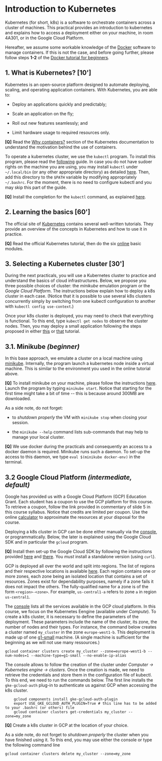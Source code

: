 # Introduction to Kubernetes

Kubernetes (for short, k8s) is a software to orchestrate containers across a cluster of machines.
This practical provides an introduction to kubernetes and explains how to access a deployment either on your machine, in room 4A301, or in the Google Cloud Platform.

Hereafter, we assume some workable knowledge of the [Docker](https://www.docker.com) software to manage containers.
If this is not the case, and before going further, please follow steps **1-2** of the [Docker tutorial for beginners](https://github.com/docker/labs/tree/master/beginner).

## 1. What is Kubernetes? [10']

Kubernetes is an open-source platform designed to automate deploying, scaling, and operating application containers.
With Kubernetes, you are able to:

 * Deploy an applications quickly and predictably;

 * Scale an application on the fly;
 
 * Roll out new features seamlessly; and
  
 * Limit hardware usage to required resources only.

**[Q]** Read the [Why containers?](https://kubernetes.io/docs/concepts/overview/what-is-kubernetes/#why-containers) section of the Kubernetes documentation to understand the motivation behind the use of containers.

To operate a kubernetes cluster, we use the `kubectl` program.
To install this program, please read the [following](https://kubernetes.io/docs/tasks/tools/install-kubectl) guide.
In case you do not have sudoer rights on the machine you are using, you may install `kubectl` under `~/.local/bin` (or any other appropriate directory) as detailed [here](https://kubernetes.io/docs/tasks/tools/install-kubectl/#install-kubectl-binary-using-curl).
Then, add this directory to the `$PATH` variable by modifying appropriately `~/.bashrc`.
For the moment, there is no need to configure kubectl and you may skip this part of the guide.

**[Q]** Install the completion for the `kubectl` command, as explained [here](https://kubernetes.io/docs/tasks/tools/included/).

## 2. Learning the basics [60']

The official site of [Kubernetes](https://kubernetes.io) contains several well-written tutorials.
They provide an overview of the concepts in Kubernetes and how to use it in practice.

**[Q]** Read the official Kubernetes tutorial, then do the six [online](https://kubernetes.io/docs/tutorials/kubernetes-basics) basic modules.

## 3. Selecting a Kubernetes cluster [30']

During the next practicals, you will use a Kubernetes cluster to practice and understand the basics of cloud infrastructures.
Below, we propose you three possible choices of cluster: the *minikube* emulation program or the *Google Cloud Platform*.
The instructions below explain how to deploy a k8s cluster in each case.
(Notice that it is possible to use several k8s clusters concurrently simply by switching from one kubectl configuration to another with `kubectl config use-context`.)

Once your k8s cluster is deployed, you may need to check that everything is functional.
To this end, type `kubectl get nodes` to observe the cluster nodes.
Then, you may deploy a small application following the steps proposed in either [this](https://kubernetes.io/docs/tasks/run-application/run-stateless-application-deployment) or [that](https://cloud.google.com/kubernetes-engine/docs/quickstart) tutorial.

## 3.1. Minikube  *(beginner)*

In this base approach, we emulate a cluster on a local machine using [minikube](https://github.com/kubernetes/minikube).
Internally, the program launch a kubernetes node inside a virtual machine.
This is similar to the environment you used in the online tutorial above.

**[Q]** To install minikube on your machine, please follow the instructions [here](https://minikube.sigs.k8s.io/docs/start/).
Launch the program by typing `minikube start`.
Notice that starting for the first time might take a bit of time -- this is because around 300MB are downloaded.

As a side note, do not forget:

* to *shutdown properly* the VM with `minikube stop` when closing your session.

* the `minikube --help` command lists sub-commands that may help to manage your local cluster.

**[Q]** We use docker during the practicals and consequently an access to a docker daemon is required.
Minikube runs such a daemon.
To set-up the access to this daemon, we type `eval $(minikube docker-env)` in the terminal.

## 3.2 Google Cloud Platform *(intermediate, **default**)* 

Google has provided us with a Google Cloud Platform (GCP) Education Grant.
Each student has a coupon to use the GCP platform for this course.
To retrieve a coupon, follow the link provided in commentary of slide 5 in this course syllabus.
Notice that credits are limited per coupon.
Use the online [calculator](https://cloud.google.com/products/calculator/#tab=container) to approximate the resources at your disposal for the course.

Deploying a k8s cluster in GCP can be done either manually via the [console](https://console.cloud.google.com), or programmatically.
Below, the later is explained using the Google Cloud SDK and in particular the `gcloud` program.

**[Q]** Install then set-up the Google Cloud SDK by following the instructions provided [here](https://cloud.google.com/sdk/install) and [there](https://cloud.google.com/sdk/docs/initializing). 
You _must_ install a standalone version (using `curl`).

GCP is deployed all over the world and split into regions.
The list of regions and their respective locations is available [here](https://cloud.google.com/compute/docs/regions-zones).
Each region contains one or more zones, each zone being an isolated location that contains a set of resources.
Zones exist for dependability purposes, namely if a zone fails it does not impact the others.
The fully-qualified name for a zone is of the form `<region>-<zone>`. 
For example, `us-central1-a` refers to zone `a` in region `us-central1`.

The [console](https://console.cloud.google.com) lists all the services available in the GCP cloud platform.
In this course, we focus on the Kubernetes Eengine (available under *Compute*).
To create a k8s cluster, it is necessary to define the parameters of the deployment.
These parameters include the name of the cluster, its zone, the number of nodes and their types.
For instance, the command below creates a cluster named `my_cluster` in the zone `europe-west1-b`.
This deployment is made up of one [g1-small](https://cloud.google.com/compute/docs/machine-types) machine.
(A single machine is sufficient for the beginning as we will not use many ressources.)

	gcloud container clusters create my_cluster --zone=europe-west1-b --num-nodes=1 --machine-type=g1-small --no-enable-ip-alias

The console allows to follow the creation of the cluster under *Computer -> Kubernetes engine -> clusters*.
Once the creation is made, we need to retrieve the credentials and store them in the configuration file of kubectl.
To this end, we need to run the commands below. 
The first line installs the `gke-gcloud-auth` plug-in to authenticate us against GCP when accessing the k8s cluster. 

        gcloud components install gke-gcloud-auth-plugin
        export USE_GKE_GCLOUD_AUTH_PLUGIN=True # this line has to be added to your .bashrc (or others) file
        gcloud container clusters get-credentials my_cluster --zone=my_zone

**[Q]** Create a k8s cluster in GCP at the location of your choice.

As a side note, do not forget to *shutdown properly* the cluster when you have finished using it.
To this end, you may use either the console or type the following command line

	gcloud container clusters delete my_cluster --zone=my_zone
